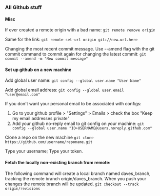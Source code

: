 ### All Github stuff

#### Misc

If ever created a remote origin with a bad name:
`git remote remove origin`

Same for the link:
`git remote set-url origin git://new.url.here`

Changing the most recent commit message. Use --amend flag with the git commit command to commit again for changing the latest commit:
`git commit --amend -m "New commit message"`


#### Set up github on a new machine
Add global user name:
`git config --global user.name "User Name"`

Add global email address:
`git config --global user.email "user@email.com"`

If you don't want your personal email to be associated with configs:
1) Go to your github profile > "Settings" > Emails > check the box "Keep my email addresses private"
2) Add your github no-reply email to git config on your machine:
`git config --global user.name "ID+USERNAME@users.noreply.github.com"`

Clone a repo on the new machine
`git clone https://github.com/username/reponame.git`

Type your username;
Type your token.


#### Fetch the locally non-existing branch from remote:
The following command will create a local branch named daves_branch, tracking the remote branch origin/daves_branch. When you push your changes the remote branch will be updated.
`git checkout --track origin/revisions`
